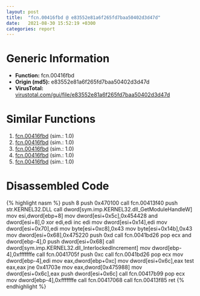 ```yaml
---
layout: post
title:  "fcn.00416fbd @ e83552e81a6f265fd7baa50402d3d47d"
date:   2021-08-30 15:52:19 +0300
categories: report
---
```


# Generic Information
- **Function:** fcn.00416fbd
- **Origin (md5):** e83552e81a6f265fd7baa50402d3d47d
- **VirusTotal:** [virustotal.com/gui/file/e83552e81a6f265fd7baa50402d3d47d][virustotal_ref]



# Similar Functions

1. [fcn.00416fbd][similar_1_ref] (sim.: 1.0)
2. [fcn.00416fbd][similar_2_ref] (sim.: 1.0)
3. [fcn.00416fbd][similar_3_ref] (sim.: 1.0)
4. [fcn.00416fbd][similar_4_ref] (sim.: 1.0)
5. [fcn.00416fbd][similar_5_ref] (sim.: 1.0)


# Disassembled Code

{% highlight nasm %}
push 8
push 0x470100
call fcn.00413f40
push str.KERNEL32.DLL
call dword[sym.imp.KERNEL32.dll_GetModuleHandleW]
mov esi,dword[ebp+8]
mov dword[esi+0x5c],0x454428
and dword[esi+8],0
xor edi,edi
inc edi
mov dword[esi+0x14],edi
mov dword[esi+0x70],edi
mov byte[esi+0xc8],0x43
mov byte[esi+0x14b],0x43
mov dword[esi+0x68],0x475220
push 0xd
call fcn.0041bd26
pop ecx
and dword[ebp-4],0
push dword[esi+0x68]
call dword[sym.imp.KERNEL32.dll_InterlockedIncrement]
mov dword[ebp-4],0xfffffffe
call fcn.0041705f
push 0xc
call fcn.0041bd26
pop ecx
mov dword[ebp-4],edi
mov eax,dword[ebp+0xc]
mov dword[esi+0x6c],eax
test eax,eax
jne 0x41703e
mov eax,dword[0x475988]
mov dword[esi+0x6c],eax
push dword[esi+0x6c]
call fcn.00417b99
pop ecx
mov dword[ebp-4],0xfffffffe
call fcn.00417068
call fcn.00413f85
ret 
{% endhighlight %}


[similar_1_ref]: /report/fcn.00416fbd@a314f14b11fc4f772a3e30c11b5cb1d4
[similar_2_ref]: /report/fcn.00416fbd@3d7f25d788af3e7f7707a736ac852465
[similar_3_ref]: /report/fcn.00416fbd@b8b9cf6862b0d68d10750002e5baaf97
[similar_4_ref]: /report/fcn.00416fbd@146b14fc12cf789043a79d4f548a23bf
[similar_5_ref]: /report/fcn.00416fbd@e3d061f479f25b8f541d0905c967999c
[virustotal_ref]: https://www.virustotal.com/gui/file/e83552e81a6f265fd7baa50402d3d47d